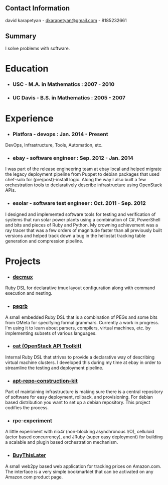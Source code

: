 ## Contact Information
david karapetyan - dkarapetyan@gmail.com - 8185232661

## Summary
I solve problems with software.

# Education
* ### USC - M.A. in Mathematics : 2007 - 2010

* ### UC Davis - B.S. in Mathematics : 2005 - 2007

# Experience
* ### Platfora - devops : Jan. 2014 - Present
DevOps, Infrastructure, Tools, Automation, etc.

* ### ebay - software engineer : Sep. 2012 - Jan. 2014
I was part of the release engineering team at ebay local and helped
    migrate the legacy deployment pipeline from Puppet to debian packages that used
    chef-solo for (pre/post)-install logic. Along the way I also built a few orchestration
    tools to declaratively describe infrastructure using OpenStack APIs.

* ### esolar - software test engineer : Oct. 2011 - Sep. 2012
I designed and implemented software tools for testing and verification of 
    systems that run solar power plants using a combination of C#, PowerShell and bits and 
    pieces of Ruby and Python. My crowning achievement was a ray tracer that was a few orders 
    of magnitude faster than all previously built versions and helped track down a bug in the 
    heliostat tracking table generation and compression pipeline.

# Projects
* ### [decmux](https://github.com/davidk01/declarative-tmux-layouts)
Ruby DSL for declarative tmux layout configuration along with command 
   execution and nesting.

* ### [pegrb](https://github.com/davidk01/pegrb)
A small embedded Ruby DSL that is a combination of PEGs and some bits 
    from OMeta for specifying formal grammars. Currently a work in progress. I'm using
    it to learn about parsers, compilers, virtual machines, etc. by implementing subsets
    of various languages.

* ### [oat (OpenStack API Toolkit)](https://github.com/davidk01/oat)
Internal Ruby DSL that strives to provide a declarative way of describing
    virtual machine clusters. I developed this during my time at ebay in order to streamline
    the testing and deployment pipeline.

* ### [apt-repo-construction-kit](https://github.com/davidk01/apt-repo-construction-kit)
Part of maintaining infrastructure is making sure there is a central 
    repository of software for easy deployment, rollback, and provisioning. For debian 
    based distribution you want to set up a debian repository. This project codifies 
    the process.

* ### [rpc-experiment](https://github.com/davidk01/rpc-experiment)
A little experiment with nio4r (non-blocking asynchronous I/O), celluloid 
    (actor based concurrency), and JRuby (super easy deployment) for building a scalable 
    and plugin based orchestration mechanism.

* ### [BuyThisLater](http://www.buythislater.net/)
A small web2py based web application for tracking prices on Amazon.com. 
   The interface is a very simple bookmarklet that can be activated on any Amazon.com 
   product page.

